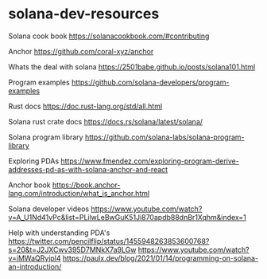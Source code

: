# solana-dev-resources

Solana cook book
https://solanacookbook.com/#contributing 

Anchor
https://github.com/coral-xyz/anchor 

Whats the deal with solana
https://2501babe.github.io/posts/solana101.html 

Program examples
https://github.com/solana-developers/program-examples 

Rust docs
https://doc.rust-lang.org/std/all.html

Solana rust crate docs
https://docs.rs/solana/latest/solana/ 

Solana program library
https://github.com/solana-labs/solana-program-library 

Exploring PDAs
https://www.fmendez.com/exploring-program-derive-addresses-pd-as-with-solana-anchor-and-react 

Anchor book
https://book.anchor-lang.com/introduction/what_is_anchor.html 

Solana developer videos
https://www.youtube.com/watch?v=A_U1Nd41vPc&list=PLilwLeBwGuK51Ji870apdb88dnBr1Xqhm&index=1 

Help with understanding PDA's
https://twitter.com/pencilflip/status/1455948263853600768?s=20&t=J2JXCwv395D7MNkX7a9LGw 
https://www.youtube.com/watch?v=iMWaQRyjpl4
https://paulx.dev/blog/2021/01/14/programming-on-solana-an-introduction/
